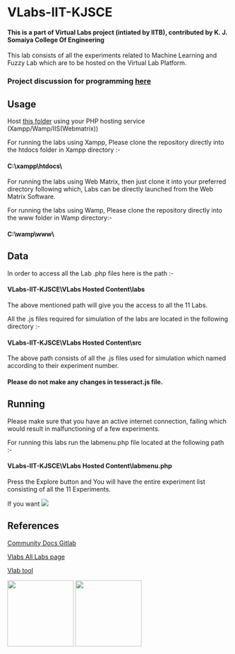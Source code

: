 # VLabs-IIT-KJSCE
#### This is a part of Virtual Labs project (intiated by IITB), contributed by K. J. Somaiya College Of Engineering

This lab consists of all the experiments related to Machine Learning and Fuzzy Lab which are to be hosted on the Virtual Lab Platform.

### Project discussion for programming [here](https://github.com/kartik2112/VLabs-IIT-KJSCE/projects/1)

## Usage
Host [this folder](https://github.com/kartik2112/VLabs-IIT-KJSCE/blob/master/VLabs%20Hosted%20Content/) using your PHP hosting service (Xampp/Wamp/IIS(Webmatrix))

For running the labs using Xampp, Please clone the repository directly into the htdocs folder in Xampp directory :-

#### C:\xampp\htdocs\

For running the labs using Web Matrix, then just clone it into your preferred directory following which, Labs can be directly launched from the Web Matrix Software.

For running the labs using Wamp, Please clone the repository directly into the www folder in Wamp directory:-

#### C:\wamp\www\

## Data

In order to access all the Lab .php files here is the path :-
#### VLabs-IIT-KJSCE\VLabs Hosted Content\labs

The above mentioned path will give you the access to all the 11 Labs.

All the .js files required for simulation of the labs are located in the following directory :-
#### VLabs-IIT-KJSCE\VLabs Hosted Content\src

The above path consists of all the .js files used for simulation which named according to their experiment number.
#### Please do not make any changes in tesseract.js file.

## Running 

Please make sure that you have an active internet connection, failing which would result in malfunctioning of a few experiments.

For running this labs run the labmenu.php file located at the following path :-
#### VLabs-IIT-KJSCE\VLabs Hosted Content\labmenu.php

Press the Explore button and You will have the entire experiment list consisting of all the 11 Experiments.

If you want 
<img style="display: inline" src="http://www.iitb.ac.in/sites/all/themes/touchm/logo.png" />

## References
[Community Docs Gitlab](http://vlabs.iitb.ac.in/gitlab/Community-Docs/about_newlabs)

[Vlabs All Labs page](http://vlabs.iitb.ac.in/vlabs-dev/labs/labs.html)

[Vlab tool](http://vlabs.iitb.ac.in/vlab_tool/main_index.php)


<img style="display: inline" src="http://www.iitb.ac.in/sites/all/themes/touchm/logo.png" width="150"/> <img style="display: inline" src="https://www.somaiya.edu/media/images/cropadd0c5d9-6273-4047-898e-61a0079134b6.jpg" width="150"/>
